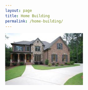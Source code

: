 ```yaml
---
layout: page
title: Home Building
permalink: /home-building/
---
```

<img src="/res/house_front.jpg" style="width=250px">



